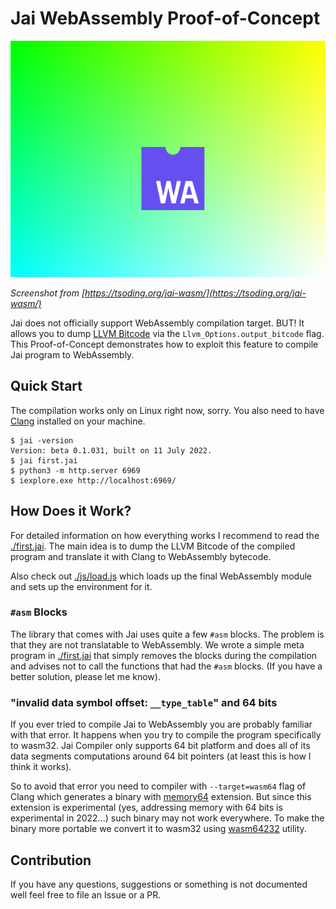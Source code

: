 # Jai WebAssembly Proof-of-Concept

[![thumbnail](./img/thumbnail.png)](https://tsoding.org/jai-wasm/)

*Screenshot from [https://tsoding.org/jai-wasm/](https://tsoding.org/jai-wasm/)*

Jai does not officially support WebAssembly compilation target. BUT! It allows you to dump [LLVM Bitcode](https://llvm.org/docs/BitCodeFormat.html) via the `Llvm_Options.output_bitcode` flag. This Proof-of-Concept demonstrates how to exploit this feature to compile Jai program to WebAssembly.

## Quick Start

The compilation works only on Linux right now, sorry. You also need to have [Clang](https://clang.llvm.org/) installed on your machine.

```console
$ jai -version
Version: beta 0.1.031, built on 11 July 2022.
$ jai first.jai
$ python3 -m http.server 6969
$ iexplore.exe http://localhost:6969/
```

## How Does it Work?

For detailed information on how everything works I recommend to read the [./first.jai](./first.jai). The main idea is to dump the LLVM Bitcode of the compiled program and translate it with Clang to WebAssembly bytecode.

Also check out [./js/load.js](./js/load.js) which loads up the final WebAssembly module and sets up the environment for it.

### `#asm` Blocks

The library that comes with Jai uses quite a few `#asm` blocks. The problem is that they are not translatable to WebAssembly. We wrote a simple meta program in [./first.jai](./first.jai) that simply removes the blocks during the compilation and advises not to call the functions that had the `#asm` blocks. (If you have a better solution, please let me know).

### "invalid data symbol offset: `__type_table`" and 64 bits

If you ever tried to compile Jai to WebAssembly you are probably familiar with that error. It happens when you try to compile the program specifically to wasm32. Jai Compiler only supports 64 bit platform and does all of its data segments computations around 64 bit pointers (at least this is how I think it works). 

So to avoid that error you need to compiler with `--target=wasm64` flag of Clang which generates a binary with [memory64](https://github.com/WebAssembly/memory64) extension. But since this extension is experimental (yes, addressing memory with 64 bits is experimental in 2022...) such binary may not work everywhere. To make the binary more portable we convert it to wasm32 using [wasm64232](https://github.com/tsoding/wabt-wasm64232) utility.

## Contribution

If you have any questions, suggestions or something is not documented well feel free to file an Issue or a PR.
